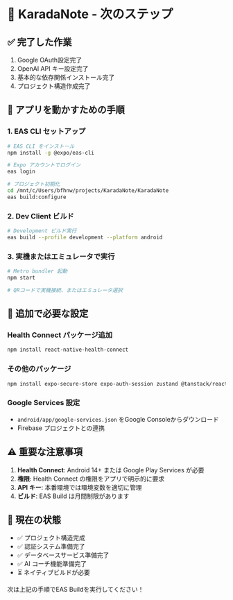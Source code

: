 # 🚀 KaradaNote - 次のステップ

## ✅ 完了した作業
1. Google OAuth設定完了
2. OpenAI API キー設定完了  
3. 基本的な依存関係インストール完了
4. プロジェクト構造作成完了

## 📱 アプリを動かすための手順

### 1. EAS CLI セットアップ
```bash
# EAS CLI をインストール
npm install -g @expo/eas-cli

# Expo アカウントでログイン
eas login

# プロジェクト初期化
cd /mnt/c/Users/bfhnw/projects/KaradaNote/KaradaNote
eas build:configure
```

### 2. Dev Client ビルド
```bash
# Development ビルド実行
eas build --profile development --platform android
```

### 3. 実機またはエミュレータで実行
```bash
# Metro bundler 起動
npm start

# QRコードで実機接続、またはエミュレータ選択
```

## 🔧 追加で必要な設定

### Health Connect パッケージ追加
```bash
npm install react-native-health-connect
```

### その他のパッケージ
```bash
npm install expo-secure-store expo-auth-session zustand @tanstack/react-query react-native-paper openai
```

### Google Services 設定
- `android/app/google-services.json` をGoogle Consoleからダウンロード
- Firebase プロジェクトとの連携

## ⚠️ 重要な注意事項

1. **Health Connect**: Android 14+ または Google Play Services が必要
2. **権限**: Health Connect の権限をアプリで明示的に要求
3. **API キー**: 本番環境では環境変数を適切に管理
4. **ビルド**: EAS Build は月間制限があります

## 🎯 現在の状態

- ✅ プロジェクト構造完成
- ✅ 認証システム準備完了
- ✅ データベースサービス準備完了
- ✅ AI コーチ機能準備完了
- ⏳ ネイティブビルドが必要

次は上記の手順でEAS Buildを実行してください！